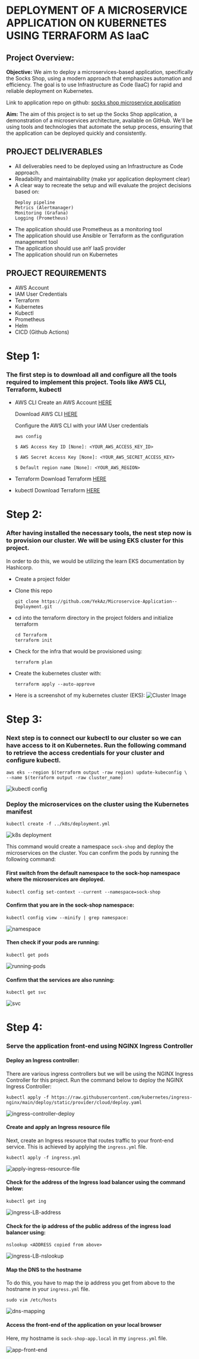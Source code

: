 # DEPLOYMENT OF A MICROSERVICE APPLICATION ON KUBERNETES USING TERRAFORM AS IaaC

## Project Overview: 

**Objective:** 
We aim to deploy a microservices-based application, specifically the Socks Shop, using a modern approach that emphasizes automation and efficiency. The goal is to use Infrastructure as Code (IaaC) for rapid and reliable deployment on Kubernetes.

Link to application repo on github:
[socks shop microservice application](https://github.com/microservices-demo/microservices-demo.github.io)


**Aim:** 
The aim of this project is to set up the Socks Shop application, a demonstration of a microservices architecture, available on GitHub. We'll be using tools and technologies that automate the setup process, ensuring that the application can be deployed quickly and consistently.

## PROJECT DELIVERABLES
- All deliverables need to be deployed using an Infrastructure as Code approach.
- Readability and maintainability (make yor application deployment clear)
- A clear way to recreate the setup and will evaluate the project decisions based on:
    ```
    Deploy pipeline
    Metrics (Alertmanager)
    Monitoring (Grafana)
    Logging (Prometheus)
    ```
- The application should use Prometheus as a monitoring tool
-  The application should use Ansible or Terraform as the configuration management tool
-  The application should use anY IaaS provider
-  The application should run on Kubernetes

## PROJECT REQUIREMENTS
- AWS Account
- IAM User Credentials
- Terraform
- Kubernetes
- Kubectl
- Prometheus
- Helm
- CICD (Github Actions)

# Step 1:

### The first step is to download all and configure all the tools required to implement this project. Tools like AWS CLI, Terraform, kubectl

- AWS CLI
    Create an AWS Account [HERE](https://aws.amazon.com/free/?gclid=Cj0KCQjwzby1BhCQARIsAJ_0t5PloPO6_AZmfWRFblBUfZ3wER05XP0LzfwiDr4-u4scemxMVSRQiXcaAmjVEALw_wcB&trk=99f831a2-d162-429a-9a77-a89f6b3bd6cd&sc_channel=ps&ef_id=Cj0KCQjwzby1BhCQARIsAJ_0t5PloPO6_AZmfWRFblBUfZ3wER05XP0LzfwiDr4-u4scemxMVSRQiXcaAmjVEALw_wcB:G:s&s_kwcid=AL!4422!3!645125273279!e!!g!!aws%20sign%20up!19574556890!145779847592)

    Download AWS CLI [HERE](https://aws.amazon.com/cli/)

    Configure the AWS CLI with your IAM User credentials
    ```
    aws config

    $ AWS Access Key ID [None]: <YOUR_AWS_ACCESS_KEY_ID>

    $ AWS Secret Access Key [None]: <YOUR_AWS_SECRET_ACCESS_KEY>

    $ Default region name [None]: <YOUR_AWS_REGION>
    
    ```

- Terraform
    Download Terraform [HERE](https://developer.hashicorp.com/terraform/install)

- kubectl
    Download Terraform [HERE](https://kubernetes.io/docs/tasks/tools/)

# Step 2:

 ### After having installed the necessary tools, the nest step now is to provision our cluster. We will be using EKS cluster for this project.

 In order to do this, we would be utilizing the learn EKS documentation by Hashicorp.

 - Create a project folder

 - Clone this repo 
    ```
    git clone https://github.com/YekAz/Microservice-Application--Deployment.git
    ```
 - cd into the terraform directory in the project folders and initialize terraform
    ```
    cd Terraform
    terraform init
    ```
 - Check for the infra that would be provisioned using:
    ```
    terraform plan
    ```
 - Create the kubernetes cluster with:
    ```
    terraform apply --auto-approve
    ```
 - Here is a screenshot of my kubernetes cluster (EKS):
    ![Cluster Image](../Socks-Shop/img/EKS-Cluster.png)

# Step 3:

### Next step is to connect our kubectl to our cluster so we can have access to it on Kubernetes. Run the following command to retrieve the access credentials for your cluster and configure kubectl.
    
    aws eks --region $(terraform output -raw region) update-kubeconfig \
    --name $(terraform output -raw cluster_name)

![kubectl config](../Socks-Shop/img/kubectl-configuration.png)

### Deploy the microservices on the cluster using the Kubernetes manifest
    kubectl create -f ../k8s/deployment.yml

![k8s deployment](../Socks-Shop/img/k8s-deployment.png)

This command would create a namespace `sock-shop` and deploy the microservices on the cluster. You can confirm the pods by running the following command:

#### First switch from the default namespace to the sock-hop namespace where the microservices are deployed.

    kubectl config set-context --current --namespace=sock-shop

#### Confirm that you are in the sock-shop namespace:

    kubectl config view --minify | grep namespace:

![namespace](../Socks-Shop/img/namespace.png)

#### Then check if your pods are running:
    
    kubectl get pods

![running-pods](../Socks-Shop/img/pods.png)

#### Confirm that the services are also running:

    kubectl get svc

![svc](../Socks-Shop/img/services.png)


# Step 4:
### Serve the application front-end using NGINX Ingress Controller

#### Deploy an Ingress controller:

There are various ingress controllers but we will be using the NGINX Ingress Controller for this project. Run the command below to deploy the NGINX Ingress Controller:

    kubectl apply -f https://raw.githubusercontent.com/kubernetes/ingress-nginx/main/deploy/static/provider/cloud/deploy.yaml

![ingress-controller-deploy](../Socks-Shop/img/nginx-ingress-contrl.png)

#### Create and apply an Ingress resource file

Next, create an Ingress resource that routes traffic to your front-end service. This is achieved by applying the `ingress.yml` file.

    kubectl apply -f ingress.yml

![apply-ingress-resource-file](../Socks-Shop/img/ingress-resource.png)

#### Check for the address of the Ingress load balancer using the command below:

    kubectl get ing

![ingress-LB-address](../Socks-Shop/img/ingress-LB-address.png)
    
#### Check for the ip address of the public address of the ingress load balancer using:

    nslookup <ADDRESS copied from above>

![ingress-LB-nslookup](../Socks-Shop/img/ingress-nslookup.png)

#### Map the DNS to the hostname
To do this, you have to map the ip address you get from above to the hostname in your `ingress.yml` file.

    sudo vim /etc/hosts

![dns-mapping](../Socks-Shop/img/dns-mapping.png)

#### Access the front-end of the application on your local browser
Here, my hostname is `sock-shop-app.local` in my `ingress.yml` file.

![app-front-end](../Socks-Shop/img/frontend.png)



